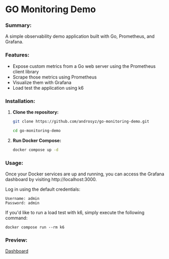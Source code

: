 # GO Monitoring Demo

### Summary:

A simple observability demo application built with Go, Prometheus, and Grafana.

### Features:
* Expose custom metrics from a Go web server using the Prometheus client library
* Scrape those metrics using Prometheus
* Visualize them with Grafana
* Load test the application using k6

### Installation:

1.  **Clone the repository:**
    ```bash
    git clone https://github.com/androsyz/go-monitoring-demo.git

    cd go-monitoring-demo
    ```
   
2.  **Run Docker Compose:**

    ```bash
    docker compose up -d
    ```

### Usage:

Once your Docker services are up and running, you can access the Grafana dashboard by visiting http://localhost:3000.

Log in using the default credentials:
```
Username: admin  
Password: admin
```

If you'd like to run a load test with k6, simply execute the following command:
```
docker compose run --rm k6
```

### Preview:
[Dashboard](https://imgur.com/a/wGjGqUp)



